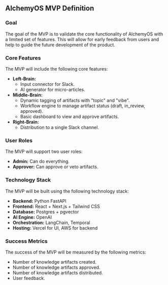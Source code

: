 ## AlchemyOS MVP Definition

### Goal

The goal of the MVP is to validate the core functionality of AlchemyOS with a limited set of features. This will allow for early feedback from users and help to guide the future development of the product.

### Core Features

The MVP will include the following core features:

- **Left-Brain:**
  - Input connector for Slack.
  - AI generator for micro-articles.
- **Middle-Brain:**
  - Dynamic tagging of artifacts with "topic" and "vibe".
  - Workflow engine to manage artifact status (draft, in_review, approved).
  - Basic dashboard to view and approve artifacts.
- **Right-Brain:**
  - Distribution to a single Slack channel.

### User Roles

The MVP will support two user roles:

- **Admin:** Can do everything.
- **Approver:** Can approve or veto artifacts.

### Technology Stack

The MVP will be built using the following technology stack:

- **Backend:** Python FastAPI
- **Frontend:** React + Next.js + Tailwind CSS
- **Database:** Postgres + pgvector
- **AI Engine:** OpenAI
- **Orchestration:** LangChain, Temporal
- **Hosting:** Vercel for UI, AWS for backend

### Success Metrics

The success of the MVP will be measured by the following metrics:

- Number of knowledge artifacts created.
- Number of knowledge artifacts approved.
- Number of knowledge artifacts distributed.
- User feedback.
